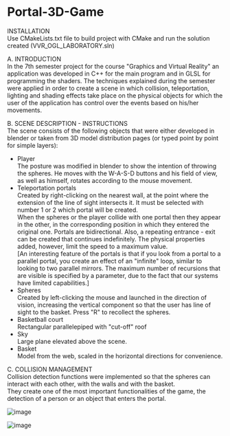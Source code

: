 # Portal-3D-Game

INSTALLATION\
Use CMakeLists.txt file to build project with CMake and run the solution created (VVR_OGL_LABORATORY.sln)


Α. INTRODUCTION\
In the 7th semester project for the course "Graphics and Virtual Reality" an application was developed in C++ for the main program and in GLSL for programming the shaders. The techniques explained during the semester were applied in order to create a scene in which collision, teleportation, lighting and shading effects take place on the physical objects for which the user of the application has control over the events based on his/her movements.


Β. SCENE DESCRIPTION - INSTRUCTIONS\
The scene consists of the following objects that were either developed in blender or taken from 3D model distribution pages (or typed point by point for simple layers):
- Player\
The posture was modified in blender to show the intention of throwing the spheres. He moves with the W-A-S-D buttons and his field of view, as well as himself, rotates according to the mouse movement.
- Teleportation portals\
Created by right-clicking on the nearest wall, at the point where the extension of the line of sight intersects it. It must be selected with number 1 or 2 which portal will be created.\
When the spheres or the player collide with one portal then they appear in the other, in the corresponding position in which they entered the original one. Portals are bidirectional. Also, a repeating entrance - exit can be created that continues indefinitely. The physical properties added, however, limit the speed to a maximum value.\
[An interesting feature of the portals is that if you look from a portal to a parallel portal, you create an effect of an "infinite" loop, similar to looking to two parallel mirrors. The maximum number of recursions that are visible is specified by a parameter, due to the fact that our systems have limited capabilities.]
- Spheres\
Created by left-clicking the mouse and launched in the direction of vision, increasing the vertical component so that the user has line of sight to the basket. Press "R" to recollect the spheres.
- Basketball court\
Rectangular parallelepiped with "cut-off" roof
- Sky\
Large plane elevated above the scene.
- Basket\
Model from the web, scaled in the horizontal directions for convenience. 

C. COLLISION MANAGEMENT\
Collision detection functions were implemented so that the spheres can interact with each other, with the walls and with the basket.\
They create one of the most important functionalities of the game, the detection of a person or an object that enters the portal.

![image](https://user-images.githubusercontent.com/117118237/226929277-9cf0e654-ba50-4b0e-821e-3bd7784413d9.png)

![image](https://user-images.githubusercontent.com/117118237/226929738-1706065d-e6aa-480e-9337-7600502d6041.png)



